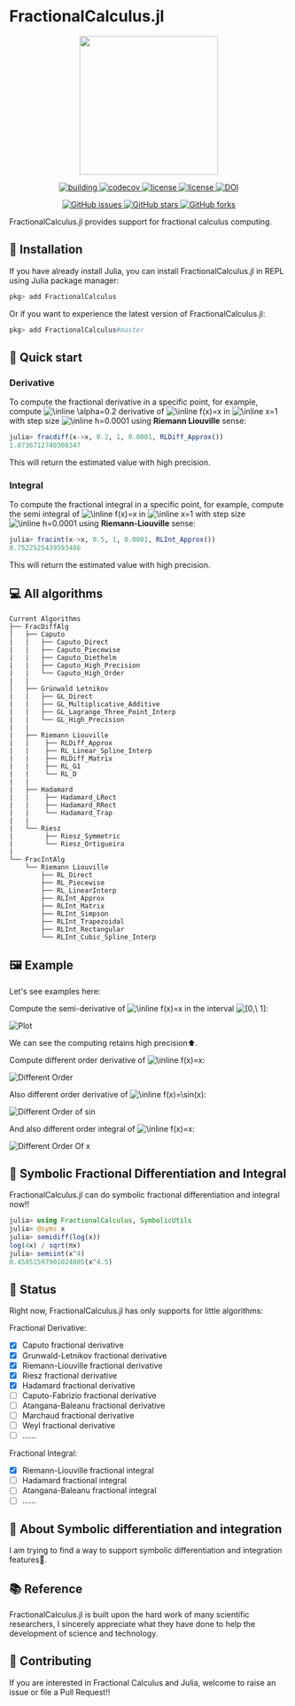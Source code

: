 # FractionalCalculus.jl

<p align="center">
<img width="250px" src="https://raw.githubusercontent.com/SciFracX/FractionalCalculus.jl/master/docs/src/assets/logo.svg"/>
</p>


<p align="center">
  <a href="https://github.com/SciFracX/FractionalCalculus.jl/actions?query=workflow%3ACI">
    <img alt="building" src="https://github.com/SciFracX/FractionalCalculus.jl/workflows/CI/badge.svg">
  </a>
  <a href="https://codecov.io/gh/SciFracX/FractionalCalculus.jl">
    <img alt="codecov" src="https://codecov.io/gh/SciFracX/FractionalCalculus.jl/branch/master/graph/badge.svg">
  </a>
  <a href="https://scifracx.github.io/FractionalCalculus.jl/dev/">
    <img src="https://img.shields.io/badge/docs-dev-blue.svg" alt="license">
  </a>
  <a href="https://github.com/SciFracX/FractionalCalculus.jl/blob/master/LICENSE">
    <img src="https://img.shields.io/github/license/SciFracX/FractionalCalculus.jl?style=flat-square" alt="license">
  </a>
    <a href="https://zenodo.org/badge/latestdoi/420992306">
  	<img src="https://zenodo.org/badge/420992306.svg" alt="DOI">
  </a>
</p>

<p align="center">
  <a href="https://github.com/SciFracX/FractionalCalculus.jl/issues">
    <img alt="GitHub issues" src="https://img.shields.io/github/issues/SciFracX/FractionalCalculus.jl?style=flat-square">
  </a>
  <a href="#">
    <img alt="GitHub stars" src="https://img.shields.io/github/stars/SciFracX/FractionalCalculus.jl?style=flat-square">
  </a>
  <a href="https://github.com/SciFracX/FractionalCalculus.jl/network">
    <img alt="GitHub forks" src="https://img.shields.io/github/forks/SciFracX/FractionalCalculus.jl?style=flat-square">
  </a>
</p>

FractionalCalculus.jl provides support for fractional calculus computing.

## 🎇 Installation

If you have already install Julia, you can install FractionalCalculus.jl in REPL using Julia package manager:

```julia
pkg> add FractionalCalculus
```

Or if you want to experience the latest version of FractionalCalculus.jl:

```julia
pkg> add FractionalCalculus#master
```

## 🦸 Quick start

### Derivative

To compute the fractional derivative in a specific point, for example, compute <img src="https://latex.codecogs.com/svg.image?\inline&space;\alpha=0.2" title="\inline \alpha=0.2" /> derivative of <img src="https://latex.codecogs.com/svg.image?\inline&space;f(x)=x" title="\inline f(x)=x" /> in <img src="https://latex.codecogs.com/svg.image?\inline&space;x=1" title="\inline x=1" /> with step size <img src="https://latex.codecogs.com/svg.image?\inline&space;h=0.0001" title="\inline h=0.0001" /> using **Riemann Liouville** sense:

```julia
julia> fracdiff(x->x, 0.2, 1, 0.0001, RLDiff_Approx())
1.0736712740308347
```

This will return the estimated value with high precision.

### Integral

To compute the fractional integral in a specific point, for example, compute the semi integral of <img src="https://latex.codecogs.com/svg.image?\inline&space;f(x)=x" title="\inline f(x)=x" /> in <img src="https://latex.codecogs.com/svg.image?\inline&space;x=1" title="\inline x=1" />  with step size <img src="https://latex.codecogs.com/svg.image?\inline&space;h=0.0001" title="\inline h=0.0001" /> using **Riemann-Liouville** sense:

```julia
julia> fracint(x->x, 0.5, 1, 0.0001, RLInt_Approx())
0.7522525439593486
```

This will return the estimated value with high precision.

## 💻 All algorithms

```
Current Algorithms
├── FracDiffAlg
│   ├── Caputo
|   |   ├── Caputo_Direct
|   |   ├── Caputo_Piecewise
|   |   ├── Caputo_Diethelm
|   |   ├── Caputo_High_Precision
|   |   └── Caputo_High_Order
|   |
│   ├── Grünwald Letnikov
|   |   ├── GL_Direct
|   |   ├── GL_Multiplicative_Additive
|   |   ├── GL_Lagrange_Three_Point_Interp
|   |   └── GL_High_Precision
|   |
|   ├── Riemann Liouville
|   |    ├── RLDiff_Approx
|   |    ├── RL_Linear_Spline_Interp
|   |    ├── RLDiff_Matrix
|   |    ├── RL_G1
|   |    └── RL_D
|   | 
|   ├── Hadamard
|   |    ├── Hadamard_LRect
|   |    ├── Hadamard_RRect
|   |    └── Hadamard_Trap
|   |
|   └── Riesz
|        ├── Riesz_Symmetric
|        └── Riesz_Ortigueira
|
└── FracIntAlg
    └── Riemann Liouville
        ├── RL_Direct
        ├── RL_Piecewise
        ├── RL_LinearInterp
        ├── RLInt_Approx
        ├── RLInt_Matrix
        ├── RLInt_Simpson
        ├── RLInt_Trapezoidal
        ├── RLInt_Rectangular
        └── RLInt_Cubic_Spline_Interp
```

## 🖼️ Example

Let's see examples here:

Compute the semi-derivative of <img src="https://latex.codecogs.com/svg.image?\inline&space;f(x)=x" title="\inline f(x)=x" /> in the interval <img src="https://latex.codecogs.com/svg.image?[0,\&space;1]" title="[0,\ 1]" />:

![Plot](/docs/src/assets/semiderivativeplot.png)

We can see the computing retains high precision⬆️.

Compute different order derivative of <img src="https://latex.codecogs.com/svg.image?\inline&space;f(x)=x" title="\inline f(x)=x" />:

![Different Order](/docs/src/assets/different_order_x_derivative.png)

Also different order derivative of <img src="https://latex.codecogs.com/svg.image?\inline&space;f(x)=\sin(x)" title="\inline f(x)=\sin(x)" />:

![Different Order of sin](/docs/src/assets/different_order_sin_derivative.png)

And also different order integral of <img src="https://latex.codecogs.com/svg.image?\inline&space;f(x)=x" title="\inline f(x)=x" />:

![Different Order Of x](/docs/src/assets/different_order_x_integral.png)

<!---

Or arbitrary order derivative? A piece of cake!!😉

![Arbitrary](/docs/src/assets/arbitrary_order_derivative.png)

-->

## 🧙 Symbolic Fractional Differentiation and Integral

FractionalCalculus.jl can do symbolic fractional differentiation and integral now!!

```julia
julia> using FractionalCalculus, SymbolicUtils
julia> @syms x
julia> semidiff(log(x))
log(4x) / sqrt(πx)
julia> semiint(x^4)
0.45851597901024005(x^4.5)
```

## 📢 Status

Right now, FractionalCalculus.jl has only supports for little algorithms:

Fractional Derivative:

- [x] Caputo fractional derivative
- [x] Grunwald-Letnikov fractional derivative
- [x] Riemann-Liouville fractional derivative 
- [x] Riesz fractional derivative
- [x] Hadamard  fractional derivative
- [ ] Caputo-Fabrizio fractional derivative
- [ ] Atangana-Baleanu fractional derivative
- [ ] Marchaud fractional derivative
- [ ] Weyl  fractional derivative
- [ ] ......

Fractional Integral:
- [x] Riemann-Liouville fractional integral
- [ ] Hadamard fractional integral
- [ ] Atangana-Baleanu fractional integral
- [ ] ......

## 🧙 About Symbolic differentiation and integration

I am trying to find a way to support symbolic differentiation and integration features🤔.

## 📚 Reference

FractionalCalculus.jl is built upon the hard work of many scientific researchers, I sincerely appreciate what they have done to help the development of science and technology.

## 🥂 Contributing

If you are interested in Fractional Calculus and Julia, welcome to raise an issue or file a Pull Request!!

